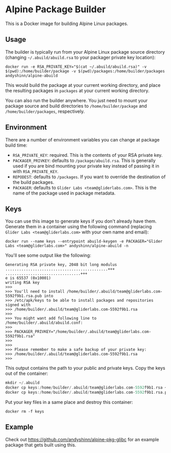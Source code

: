 # Alpine Package Builder

This is a Docker image for building Alpine Linux packages.

## Usage

The builder is typically run from your Alpine Linux package source directory (changing `~/.abuild/abuild.rsa` to your packager private key location):

```
docker run -e RSA_PRIVATE_KEY="$(cat ~/.abuild/abuild.rsa)" -v $(pwd):/home/builder/package -v $(pwd)/packages:/home/builder/packages andyshinn/alpine-abuild
```

This would build the package at your current working directory, and place the resulting packages in `packages` at your current working directory.

You can also run the builder anywhere. You just need to mount your package source and build directories to `/home/builder/package` and `/home/builder/packages`, respectively.

## Environment

There are a number of environment variables you can change at package build time:

* `RSA_PRIVATE_KEY`: required. This is the contents of your RSA private key.
* `PACKAGER_PRIVKEY`: defaults to `/package/abuild.rsa`. This is generally used if you are bind mounting your private key instead of passing it in with `RSA_PRIVATE_KEY`.
* `REPODEST`: defaults to `/packages`. If you want to override the destination of the build packages.
* `PACKAGER`: defaults to `Glider Labs <team@gliderlabs.com>`. This is the name of the package used in package metadata.

## Keys

You can use this image to generate keys if you don't already have them. Generate them in a container using the following command (replacing `Glider Labs <team@gliderlabs.com>` with your own name and email):

```
docker run --name keys --entrypoint abuild-keygen -e PACKAGER="Glider Labs <team@gliderlabs.com>" andyshinn/alpine-abuild -n
```

You'll see some output like the following:

```
Generating RSA private key, 2048 bit long modulus
.............................................+++
.................................+++
e is 65537 (0x10001)
writing RSA key
>>>
>>> You'll need to install /home/builder/.abuild/team@gliderlabs.com-5592f9b1.rsa.pub into
>>> /etc/apk/keys to be able to install packages and repositories signed with
>>> /home/builder/.abuild/team@gliderlabs.com-5592f9b1.rsa
>>>
>>> You might want add following line to /home/builder/.abuild/abuild.conf:
>>>
>>> PACKAGER_PRIVKEY="/home/builder/.abuild/team@gliderlabs.com-5592f9b1.rsa"
>>>
>>>
>>> Please remember to make a safe backup of your private key:
>>> /home/builder/.abuild/team@gliderlabs.com-5592f9b1.rsa
>>>
```

This output contains the path to your public and private keys. Copy the keys out of the container:

```a
mkdir ~/.abuild
docker cp keys:/home/builder/.abuild/team@gliderlabs.com-5592f9b1.rsa ~/.abuild/
docker cp keys:/home/builder/.abuild/team@gliderlabs.com-5592f9b1.rsa.pub ~/.abuild/
```

Put your key files in a same place and destroy this container:

```
docker rm -f keys
```

## Example

Check out https://github.com/andyshinn/alpine-pkg-glibc for an example package that gets built using this.
